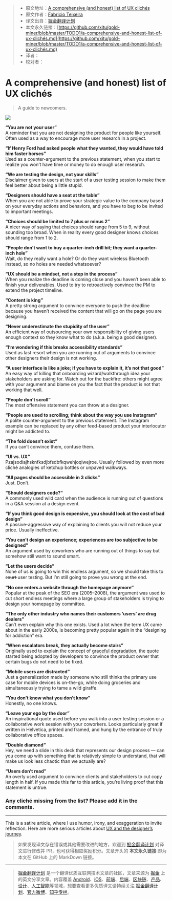> * 原文地址：[A comprehensive (and honest) list of UX clichés](https://uxdesign.cc/a-comprehensive-and-honest-list-of-ux-clich%C3%A9s-96e2a08fb2e9)
> * 原文作者：[Fabricio Teixeira](https://medium.com/@fabriciot)
> * 译文出自：[掘金翻译计划](https://github.com/xitu/gold-miner)
> * 本文永久链接：[https://github.com/xitu/gold-miner/blob/master/TODO1/a-comprehensive-and-honest-list-of-ux-clichés.md](https://github.com/xitu/gold-miner/blob/master/TODO1/a-comprehensive-and-honest-list-of-ux-clichés.md)
> * 译者：
> * 校对者：

# A comprehensive (and honest) list of UX clichés

> A guide to newcomers.

![](https://cdn-images-1.medium.com/max/4804/1*Qdx2MMrjk-mHxFCLVR9Otw.png)

**“You are not your user”**  
A reminder that you are not designing the product for people like yourself. Often used as a way to encourage more user research in a project.

**“If Henry Ford had asked people what they wanted, they would have told him faster horses”**  
Used as a counter-argument to the previous statement, when you start to realize you won’t have time or money to do enough user research.

**“We are testing the design, not your skills”**  
Disclaimer given to users at the start of a user testing session to make them feel better about being a little stupid.

**“Designers should have a seat at the table”**  
When you are not able to prove your strategic value to the company based on your everyday actions and behaviors, and you have to beg to be invited to important meetings.

**“Choices should be limited to 7 plus or minus 2”**  
A nicer way of saying that choices should range from 5 to 9, without sounding too broad. When in reality every good designer knows choices should range from 1 to 2.

**“People don’t want to buy a quarter-inch drill bit; they want a quarter-​inch hole”**  
Wait, do they really want a hole? Or do they want wireless Bluetooth instead, so no holes are needed whatsoever?

**“UX should be a mindset, not a step in the process”**  
When you realize the deadline is coming close and you haven’t been able to finish your deliverables. Used to try to retroactively convince the PM to extend the project timeline.

**“Content is king”**  
A pretty strong argument to convince everyone to push the deadline because you haven’t received the content that will go on the page you are designing.

**“Never underestimate the stupidity of the user”**  
An efficient way of outsourcing your own responsibility of giving users enough context so they know what to do (a.k.a. being a good designer).

**“I’m wondering if this breaks accessibility standards”**  
Used as last resort when you are running out of arguments to convince other designers their design is not working.

**“A user interface is like a joke; if you have to explain it, it’s not that good”**  
An easy way of killing that onboarding wizard/walkthrough idea your stakeholders are asking for. Watch out for the backfire: others might agree with your argument and blame on you the fact that the product is not that working that well.

**“People don’t scroll”**  
The most offensive statement you can throw at a designer.

**“People are used to scrolling; think about the way you use Instagram”**  
A polite counter-argument to the previous statement. The Instagram example can be replaced by any other feed-based product your interlocutor might be addicted to.

**“The fold doesn’t exist”**  
If you can’t convince them, confuse them.

**“UI vs. UX”**  
Pzajsodiajhsknfksdjbfsdbfkqwehjoqiwejroe. Usually followed by even more cliché analogies of ketchup bottles or unpaved walkways.

**“All pages should be accessible in 3 clicks”**  
Just. Don’t.

**“Should designers code?”**  
A commonly used wild card when the audience is running out of questions in a Q&A session at a design event.

**“If you think good design is expensive, you should look at the cost of bad design”**  
A passive-aggressive way of explaining to clients you will not reduce your price. Usually ineffective.

**“You can’t design an experience; experiences are too subjective to be designed”**  
An argument used by coworkers who are running out of things to say but somehow still want to sound smart.

**“Let the users decide”**  
None of us is going to win this endless argument, so we should take this to c̶o̶u̶r̶t̶ user testing. But I’m still going to prove you wrong at the end.

**“No one enters a website through the homepage anymore”**  
Popular at the peak of the SEO era (2005–2008), the argument was used to cut short endless meetings where a large group of stakeholders is trying to design your homepage by committee.

**“The only other industry who names their customers ‘users’ are drug dealers”**  
Can’t even explain why this one exists. Used a lot when the term UX came about in the early 2000s, is becoming pretty popular again in the “designing for addiction” era.

**“When escalators break, they actually become stairs”**  
Originally used to explain the concept of [graceful degradation](https://www.w3.org/wiki/Graceful_degradation_versus_progressive_enhancement), the quote started being adopted by developers to convince the product owner that certain bugs do not need to be fixed.

**“Mobile users are distracted”**  
Just a generalization made by someone who still thinks the primary use case for mobile devices is on-the-go, while doing groceries and simultaneously trying to tame a wild giraffe.

**“You don’t know what you don’t know”**  
Honestly, no one knows.

**“Leave your ego by the door”**  
An inspirational quote used before you walk into a user testing session or a collaborative work session with your coworkers. Looks particularly great if written in Helvetica, printed and framed, and hung by the entrance of truly collaborative office spaces.

**“Double diamond”**  
Hey, we need a slide in this deck that represents our design process — can you come up with something that is relatively simple to understand, that will make us look less chaotic than we actually are?

**“Users don’t read”**  
An overly used argument to convince clients and stakeholders to cut copy length in half. If you made this far to this article, you’re living proof that this statement is untrue.

### Any cliché missing from the list? Please add it in the comments.

***

This is a satire article, where I use humor, irony, and exaggeration to invite reflection. Here are more serious articles about [UX and the designer’s journey](http://journey.uxdesign.cc).

> 如果发现译文存在错误或其他需要改进的地方，欢迎到 [掘金翻译计划](https://github.com/xitu/gold-miner) 对译文进行修改并 PR，也可获得相应奖励积分。文章开头的 **本文永久链接** 即为本文在 GitHub 上的 MarkDown 链接。

---

> [掘金翻译计划](https://github.com/xitu/gold-miner) 是一个翻译优质互联网技术文章的社区，文章来源为 [掘金](https://juejin.im) 上的英文分享文章。内容覆盖 [Android](https://github.com/xitu/gold-miner#android)、[iOS](https://github.com/xitu/gold-miner#ios)、[前端](https://github.com/xitu/gold-miner#前端)、[后端](https://github.com/xitu/gold-miner#后端)、[区块链](https://github.com/xitu/gold-miner#区块链)、[产品](https://github.com/xitu/gold-miner#产品)、[设计](https://github.com/xitu/gold-miner#设计)、[人工智能](https://github.com/xitu/gold-miner#人工智能)等领域，想要查看更多优质译文请持续关注 [掘金翻译计划](https://github.com/xitu/gold-miner)、[官方微博](http://weibo.com/juejinfanyi)、[知乎专栏](https://zhuanlan.zhihu.com/juejinfanyi)。
